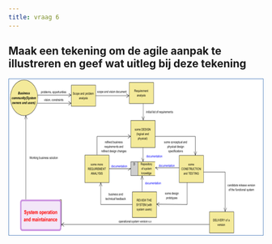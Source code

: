 ```yaml
---
title: vraag 6
---
```


## Maak een tekening om de agile aanpak te illustreren en geef wat uitleg bij deze tekening

![Docusaurus](/img/ooa/vraag6-1.png)
